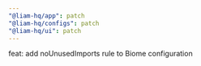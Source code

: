 ```yaml
---
"@liam-hq/app": patch
"@liam-hq/configs": patch
"@liam-hq/ui": patch
---
```


feat: add noUnusedImports rule to Biome configuration
